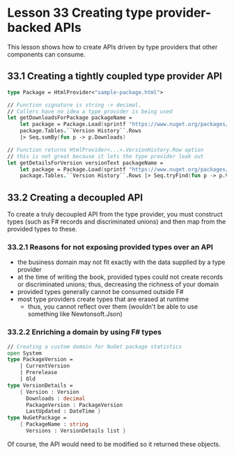 # Lesson 33 Creating type provider-backed APIs
This lesson shows how to create APIs driven by type providers that other components can consume.

## 33.1 Creating a tightly coupled type provider API
```fsharp
type Package = HtmlProvider<"sample-package.html">

// Function signature is string -> decimal.
// Callers have no idea a type provider is being used
let getDownloadsForPackage packageName =
    let package = Package.Load(sprintf "https://www.nuget.org/packages/%s" packageName)
    package.Tables.``Version History``.Rows
    |> Seq.sumBy(fun p -> p.Downloads)

// Function returns HtmlProvider<...>.VersionHistory.Row option
// this is not great because it lets the type provider leak out
let getDetailsForVersion versionText packageName =
    let package = Package.Load(sprintf "https://www.nuget.org/packages/%s" packageName)
    package.Tables.``Version History``.Rows |> Seq.tryFind(fun p -> p.Version.Contains versionText)
```

## 33.2 Creating a decoupled API
To create a truly decoupled API from the type provider, you must construct types (such as F# records and discriminated unions) and then map from the provided types to these.

### 33.2.1 Reasons for not exposing provided types over an API
- the business domain may not fit exactly with the data supplied by a type provider
- at the time of writing the book, provided types could not create records or discriminated unions; thus, decreasing the richness of your domain
- provided types generally cannot be consumed outside F#
- most type providers create types that are erased at runtime
  - thus, you cannot reflect over them (wouldn't be able to use something like Newtonsoft.Json)

### 33.2.2 Enriching a domain by using F# types
```fsharp
// Creating a custom domain for NuGet package statistics
open System
type PackageVersion =
    | CurrentVersion
    | Prerelease
    | Old
type VersionDetails =
    { Version : Version
      Downloads : decimal
      PackageVersion : PackageVersion
      LastUpdated : DateTime }
type NuGetPackage =
    { PackageName : string
      Versions : VersionDetails list }
```

Of course, the API would need to be modified so it returned these objects.